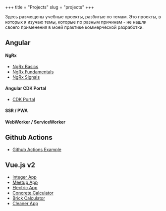 +++
title = "Projects"
slug = "projects"
+++

Здесь размещены учебные проекты, разбитые по темам. Это проекты, в которых я изучаю темы, которые по разным причинам - не нашли своего применения в моей практике коммерческой разработки.

## Angular

#### NgRx

* [NgRx Basics](https://github.com/My-Angular-Projects/angular-ngrx-max)
* [NgRx Fundamentals](https://github.com/My-Angular-Projects/angular-ngrx-fundamentals)
* [NgRx Signals](https://github.com/My-Angular-Projects/angular-ngrx-signal-app)

#### Angular CDK Portal

* [CDK Portal](https://github.com/My-Angular-Projects/angular-cdk-portal)

#### SSR / PWA

#### WebWorker / ServiceWorker

## Github Actions

* [Github Actions Example](https://github.com/Angular-New/github-actions_example)

## Vue.js v2

* [Integer App](https://github.com/LaboratoryVue/integer-app)
* [Meetup App](https://github.com/gearmobile/ready-vuejs/tree/master/meetup-app)
* [Electric App](https://github.com/gearmobile/ready-vuejs/tree/master/electric-app)
* [Concrete Calculator](https://github.com/gearmobile/ready-vuejs/tree/master/concrete-calculator)
* [Brick Calculator](https://github.com/gearmobile/ready-vuejs/tree/master/brick-calculator)
* [Cleaner App](https://github.com/gearmobile/ready-vuejs/tree/master/app-cleaner)